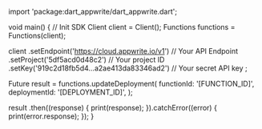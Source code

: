 import 'package:dart_appwrite/dart_appwrite.dart';

void main() { // Init SDK
  Client client = Client();
  Functions functions = Functions(client);

  client
    .setEndpoint('https://cloud.appwrite.io/v1') // Your API Endpoint
    .setProject('5df5acd0d48c2') // Your project ID
    .setKey('919c2d18fb5d4...a2ae413da83346ad2') // Your secret API key
  ;

  Future result = functions.updateDeployment(
    functionId: '[FUNCTION_ID]',
    deploymentId: '[DEPLOYMENT_ID]',
  );

  result
    .then((response) {
      print(response);
    }).catchError((error) {
      print(error.response);
  });
}